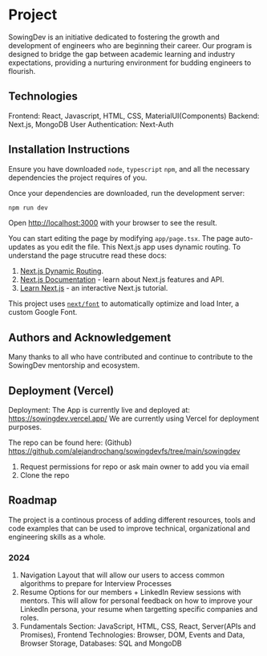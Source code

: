 # Project
SowingDev is an initiative dedicated to fostering the growth and development of engineers who are beginning their career. Our program is designed to bridge the gap between academic learning and industry expectations, providing a nurturing environment for budding engineers to flourish.

## Technologies
Frontend: React, Javascript, HTML, CSS, MaterialUI(Components)
Backend: Next.js, MongoDB
User Authentication: Next-Auth

## Installation Instructions
Ensure you have downloaded `node`, `typescript` `npm`, and all the necessary dependencies the project requires of you.

Once your dependencies are downloaded, run the development server:

```bash
npm run dev
```

Open [http://localhost:3000](http://localhost:3000) with your browser to see the result.

You can start editing the page by modifying `app/page.tsx`. The page auto-updates as you edit the file. This Next.js app uses dynamic routing. To understand the page strucutre read these docs: 
1. [Next.js Dynamic Routing](https://nextjs.org/docs/pages/building-your-application/routing/dynamic-routes).
2. [Next.js Documentation](https://nextjs.org/docs) - learn about Next.js features and API.
3. [Learn Next.js](https://nextjs.org/learn) - an interactive Next.js tutorial.

This project uses [`next/font`](https://nextjs.org/docs/basic-features/font-optimization) to automatically optimize and load Inter, a custom Google Font.

## Authors and Acknowledgement
Many thanks to all who have contributed and continue to contribute to the SowingDev mentorship and ecosystem.

## Deployment (Vercel)

Deployment:
The App is currently live and deployed at: https://sowingdev.vercel.app/ We are currently using Vercel for deployment purposes.

The repo can be found here:
(Github)
https://github.com/alejandrochang/sowingdevfs/tree/main/sowingdev

1. Request permissions for repo or ask main owner to add you via email
2. Clone the repo

## Roadmap
The project is a continous process of adding different resources, tools and code examples that can be used to improve technical, organizational and engineering skills as a whole. 

### 2024
1. Navigation Layout that will allow our users to access common algorithms to prepare for Interview Processes
2. Resume Options for our members + LinkedIn Review sessions with mentors. This will allow for personal feedback on how to improve your LinkedIn persona, your resume when targetting specific companies and roles.
3. Fundamentals Section: JavaScript, HTML, CSS, React, Server(APIs and Promises), Frontend Technologies: Browser, DOM, Events and Data, Browser Storage, Databases: SQL and MongoDB
